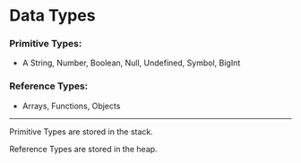 # Data Types

### Primitive Types: 
- A String, Number, Boolean, Null, Undefined, Symbol, BigInt

### Reference Types: 
- Arrays, Functions, Objects

------------------------------------------------------------------------------

Primitive Types are stored in the stack.

Reference Types are stored in the heap.